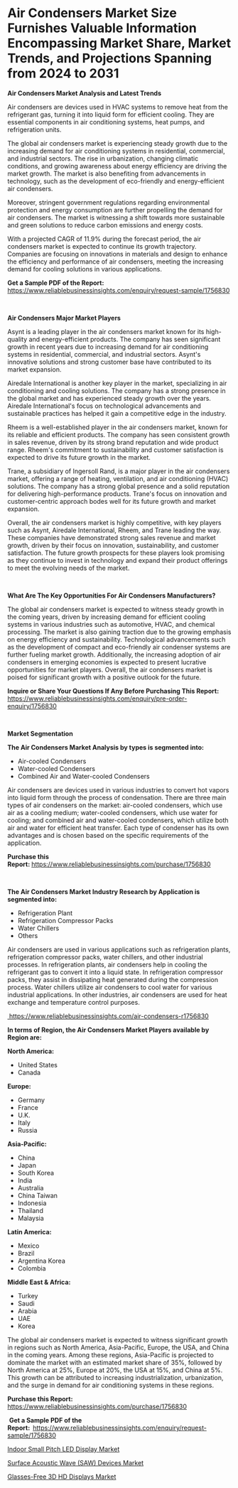 <p><h1>Air Condensers Market Size Furnishes Valuable Information Encompassing Market Share, Market Trends, and Projections Spanning from 2024 to 2031</h1></p><p><strong>Air Condensers Market Analysis and Latest Trends</strong></p>
<p><p>Air condensers are devices used in HVAC systems to remove heat from the refrigerant gas, turning it into liquid form for efficient cooling. They are essential components in air conditioning systems, heat pumps, and refrigeration units.</p><p>The global air condensers market is experiencing steady growth due to the increasing demand for air conditioning systems in residential, commercial, and industrial sectors. The rise in urbanization, changing climatic conditions, and growing awareness about energy efficiency are driving the market growth. The market is also benefiting from advancements in technology, such as the development of eco-friendly and energy-efficient air condensers.</p><p>Moreover, stringent government regulations regarding environmental protection and energy consumption are further propelling the demand for air condensers. The market is witnessing a shift towards more sustainable and green solutions to reduce carbon emissions and energy costs.</p><p>With a projected CAGR of 11.9% during the forecast period, the air condensers market is expected to continue its growth trajectory. Companies are focusing on innovations in materials and design to enhance the efficiency and performance of air condensers, meeting the increasing demand for cooling solutions in various applications.</p></p>
<p><strong>Get a Sample PDF of the Report:&nbsp;</strong> <a href="https://www.reliablebusinessinsights.com/enquiry/request-sample/1756830">https://www.reliablebusinessinsights.com/enquiry/request-sample/1756830</a></p>
<p>&nbsp;</p>
<p><strong>Air Condensers Major Market Players</strong></p>
<p><p>Asynt is a leading player in the air condensers market known for its high-quality and energy-efficient products. The company has seen significant growth in recent years due to increasing demand for air conditioning systems in residential, commercial, and industrial sectors. Asynt's innovative solutions and strong customer base have contributed to its market expansion.</p><p>Airedale International is another key player in the market, specializing in air conditioning and cooling solutions. The company has a strong presence in the global market and has experienced steady growth over the years. Airedale International's focus on technological advancements and sustainable practices has helped it gain a competitive edge in the industry.</p><p>Rheem is a well-established player in the air condensers market, known for its reliable and efficient products. The company has seen consistent growth in sales revenue, driven by its strong brand reputation and wide product range. Rheem's commitment to sustainability and customer satisfaction is expected to drive its future growth in the market.</p><p>Trane, a subsidiary of Ingersoll Rand, is a major player in the air condensers market, offering a range of heating, ventilation, and air conditioning (HVAC) solutions. The company has a strong global presence and a solid reputation for delivering high-performance products. Trane's focus on innovation and customer-centric approach bodes well for its future growth and market expansion.</p><p>Overall, the air condensers market is highly competitive, with key players such as Asynt, Airedale International, Rheem, and Trane leading the way. These companies have demonstrated strong sales revenue and market growth, driven by their focus on innovation, sustainability, and customer satisfaction. The future growth prospects for these players look promising as they continue to invest in technology and expand their product offerings to meet the evolving needs of the market.</p></p>
<p>&nbsp;</p>
<p><strong>What Are The Key Opportunities For Air Condensers Manufacturers?</strong></p>
<p><p>The global air condensers market is expected to witness steady growth in the coming years, driven by increasing demand for efficient cooling systems in various industries such as automotive, HVAC, and chemical processing. The market is also gaining traction due to the growing emphasis on energy efficiency and sustainability. Technological advancements such as the development of compact and eco-friendly air condenser systems are further fueling market growth. Additionally, the increasing adoption of air condensers in emerging economies is expected to present lucrative opportunities for market players. Overall, the air condensers market is poised for significant growth with a positive outlook for the future.</p></p>
<p><strong>Inquire or Share Your Questions If Any Before Purchasing This Report:</strong> <a href="https://www.reliablebusinessinsights.com/enquiry/pre-order-enquiry/1756830">https://www.reliablebusinessinsights.com/enquiry/pre-order-enquiry/1756830</a></p>
<p>&nbsp;</p>
<p><strong>Market Segmentation</strong></p>
<p><strong>The Air Condensers Market Analysis by types is segmented into:</strong></p>
<p><ul><li>Air-cooled Condensers</li><li>Water-cooled Condensers</li><li>Combined Air and Water-cooled Condensers</li></ul></p>
<p><p>Air condensers are devices used in various industries to convert hot vapors into liquid form through the process of condensation. There are three main types of air condensers on the market: air-cooled condensers, which use air as a cooling medium; water-cooled condensers, which use water for cooling; and combined air and water-cooled condensers, which utilize both air and water for efficient heat transfer. Each type of condenser has its own advantages and is chosen based on the specific requirements of the application.</p></p>
<p><strong>Purchase this Report:&nbsp;</strong><a href="https://www.reliablebusinessinsights.com/purchase/1756830">https://www.reliablebusinessinsights.com/purchase/1756830</a></p>
<p>&nbsp;</p>
<p><strong>The Air Condensers Market Industry Research by Application is segmented into:</strong></p>
<p><ul><li>Refrigeration Plant</li><li>Refrigeration Compressor Packs</li><li>Water Chillers</li><li>Others</li></ul></p>
<p><p>Air condensers are used in various applications such as refrigeration plants, refrigeration compressor packs, water chillers, and other industrial processes. In refrigeration plants, air condensers help in cooling the refrigerant gas to convert it into a liquid state. In refrigeration compressor packs, they assist in dissipating heat generated during the compression process. Water chillers utilize air condensers to cool water for various industrial applications. In other industries, air condensers are used for heat exchange and temperature control purposes.</p></p>
<p><a href="https://www.reliablebusinessinsights.com/air-condensers-r1756830">&nbsp;https://www.reliablebusinessinsights.com/air-condensers-r1756830</a></p>
<p><strong>In terms of Region, the Air Condensers Market Players available by Region are:</strong></p>
<p>
    <p> <strong> North America: </strong>
        <ul>
            <li>United States</li>
            <li>Canada</li>
        </ul>
        </p> 
    <p> <strong> Europe: </strong>
        <ul>
            <li>Germany</li>
            <li>France</li>
            <li>U.K.</li>
            <li>Italy</li>
            <li>Russia</li>
        </ul>
        </p> 
    <p> <strong> Asia-Pacific: </strong>
        <ul>
            <li>China</li>
            <li>Japan</li>
            <li>South Korea</li>
            <li>India</li>
            <li>Australia</li>
            <li>China Taiwan</li>
            <li>Indonesia</li>
            <li>Thailand</li>
            <li>Malaysia</li>
        </ul>
        </p> 
    <p> <strong> Latin America: </strong>
        <ul>
            <li>Mexico</li>
            <li>Brazil</li>
            <li>Argentina Korea</li>
            <li>Colombia</li>
        </ul>
        </p> 
    <p> <strong> Middle East & Africa: </strong>
        <ul>
            <li>Turkey</li>
            <li>Saudi</li>
            <li>Arabia</li>
            <li>UAE</li>
            <li>Korea</li>
        </ul>
    </p>
    </p>
<p><p>The global air condensers market is expected to witness significant growth in regions such as North America, Asia-Pacific, Europe, the USA, and China in the coming years. Among these regions, Asia-Pacific is projected to dominate the market with an estimated market share of 35%, followed by North America at 25%, Europe at 20%, the USA at 15%, and China at 5%. This growth can be attributed to increasing industrialization, urbanization, and the surge in demand for air conditioning systems in these regions.</p></p>
<p><strong>Purchase this Report: </strong><a href="https://www.reliablebusinessinsights.com/purchase/1756830">https://www.reliablebusinessinsights.com/purchase/1756830</a></p>
<p>&nbsp;<strong>Get a Sample PDF of the Report:&nbsp;&nbsp;</strong><a href="https://www.reliablebusinessinsights.com/enquiry/request-sample/1756830">https://www.reliablebusinessinsights.com/enquiry/request-sample/1756830</a></p>
<p><strong></strong></p>
<p><p><a href="https://github.com/gerrikabranch52024/Market-Research-Report-List-1/blob/main/indoor-small-pitch-led-display-market.md">Indoor Small Pitch LED Display Market</a></p><p><a href="https://github.com/graysonwolfe1913/Market-Research-Report-List-1/blob/main/surface-acoustic-wave-saw-devices-market.md">Surface Acoustic Wave (SAW) Devices Market</a></p><p><a href="https://github.com/colme52/Market-Research-Report-List-1/blob/main/glasses-free-3d-hd-displays-market.md">Glasses-Free 3D HD Displays Market</a></p></p>